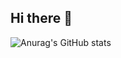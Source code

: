 ## Hi there 👋

![Anurag's GitHub stats](https://github-readme-stats.vercel.app/api?username=Ox2021)
